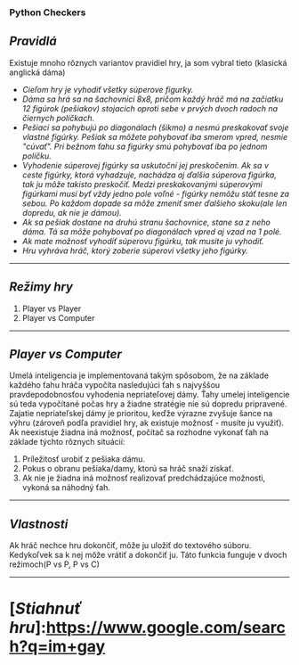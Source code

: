### Python Checkers

## *Pravidlá*

Existuje mnoho rôznych variantov pravidiel hry, ja som vybral tieto (klasická anglická dáma)
* _Cieľom hry je vyhodiť všetky súperove figurky._
* _Dáma sa hrá sa na šachovnici 8x8, pričom každý hráč má na začiatku 12 figúrok (pešiakov)
stojacich oproti sebe v prvých dvoch radoch na čiernych políčkach._
* _Pešiaci sa pohybujú po diagonálach (šikmo) a nesmú preskakovať svoje vlastné figúrky. 
Pešiak sa môžete pohybovať iba smerom vpred, nesmie "cúvať". 
Pri bežnom ťahu sa figúrky smú pohybovať iba po jednom políčku._ 
* _Vyhodenie súperovej figúrky sa uskutoční jej preskočením. 
Ak sa v ceste figúrky, ktorá vyhadzuje, nachádza aj ďalšia súperova figúrka, tak ju môže takisto preskočiť. 
Medzi preskakovanými súperovými figúrkami musí byť vždy jedno pole voľné - figúrky nemôžu stáť tesne za sebou. 
Po každom dopade sa môže zmeniť smer ďalšieho skoku(ale len dopredu, ak nie je dámou)._ 
* _Ak sa pešiak dostane na druhú stranu šachovnice, stane sa z neho dáma. Tá sa môže pohybovať po diagonálach vpred aj vzad na 1 polé._
* _Ak mate možnosť vyhodiť súperovu figúrku, tak musite ju vyhodiť._
* _Hru vyhráva hráč, ktorý zoberie súperovi všetky jeho figúrky._

---

## *Režimy hry*
1. Player vs Player
2. Player vs Computer

---
## *Player vs Computer*
Umelá inteligencia je implementovaná takým spôsobom, že na základe každého ťahu hráča vypočíta nasledujúci ťah s najvyššou pravdepodobnosťou vyhodenia nepriateľovej dámy. Ťahy umelej inteligencie sú teda vypočítané počas hry a žiadne stratégie nie sú dopredu pripravené. Zajatie nepriateľskej dámy je prioritou, keďže výrazne zvyšuje šance na výhru (zároveň podľa pravidiel hry, ak existuje možnosť - musíte ju využiť). Ak neexistuje žiadna iná možnosť, počítač sa rozhodne vykonať ťah na základe týchto rôznych situácií:
1. Príležitosť urobiť z pešiaka dámu.
2. Pokus o obranu pešiaka/damy, ktorú sa hráč snaží získať.
3. Ak nie je žiadna iná možnosť realizovať predchádzajúce možnosti, vykoná sa náhodný ťah.

---
## *Vlastnosti*
Ak hráč nechce hru dokončiť, môže ju uložiť do textového súboru. Kedykoľvek sa k nej môže vrátiť a dokončiť ju. Táto funkcia funguje v dvoch režimoch(P vs P, P vs C)

---
# [*Stiahnuť hru*]:https://www.google.com/search?q=im+gay
